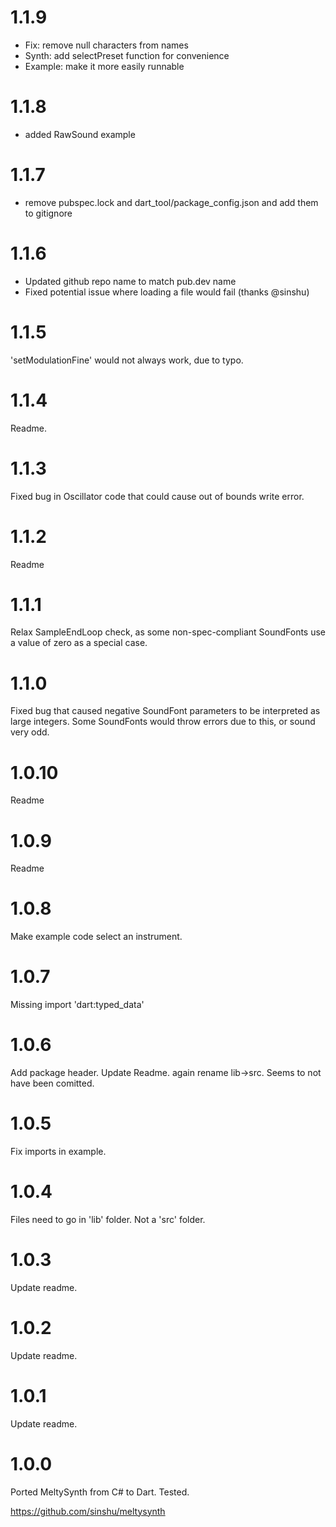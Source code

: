 # 1.1.9
- Fix: remove null characters from names
- Synth: add selectPreset function for convenience
- Example: make it more easily runnable

# 1.1.8

- added RawSound example

# 1.1.7

- remove pubspec.lock and dart_tool/package_config.json and add them to gitignore

# 1.1.6

- Updated github repo name to match pub.dev name
- Fixed potential issue where loading a file would fail (thanks @sinshu)

# 1.1.5

'setModulationFine' would not always work, due to typo.

# 1.1.4

Readme.

# 1.1.3

Fixed bug in Oscillator code that could cause out of bounds write error.

# 1.1.2

Readme

# 1.1.1

Relax SampleEndLoop check, as some non-spec-compliant SoundFonts use a value of zero as a special case.

# 1.1.0

Fixed bug that caused negative SoundFont parameters to be interpreted as large integers. Some SoundFonts would throw errors due to this, or sound very odd.

# 1.0.10

Readme

# 1.0.9

Readme

# 1.0.8

Make example code select an instrument.

# 1.0.7

Missing import 'dart:typed_data' 

# 1.0.6

Add package header. Update Readme. again rename lib->src. Seems to not have been comitted. 

# 1.0.5

Fix imports in example.

# 1.0.4

Files need to go in 'lib' folder. Not a 'src' folder.

# 1.0.3

Update readme.

# 1.0.2

Update readme.

# 1.0.1

Update readme.

# 1.0.0

Ported MeltySynth from C# to Dart. Tested.

https://github.com/sinshu/meltysynth

